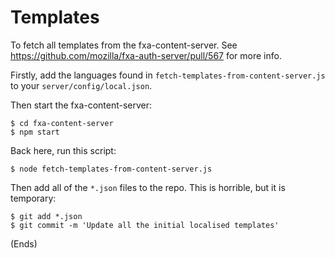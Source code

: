 # Templates #

To fetch all templates from the fxa-content-server.
See https://github.com/mozilla/fxa-auth-server/pull/567 for more info.

Firstly, add the languages found in `fetch-templates-from-content-server.js` to your
`server/config/local.json`.

Then start the fxa-content-server:

```
$ cd fxa-content-server
$ npm start
```

Back here, run this script:

```
$ node fetch-templates-from-content-server.js
```

Then add all of the `*.json` files to the repo. This is horrible, but it is temporary:

```
$ git add *.json
$ git commit -m 'Update all the initial localised templates'
```

(Ends)
